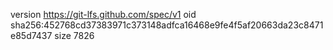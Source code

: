 version https://git-lfs.github.com/spec/v1
oid sha256:452768cd37383971c373148adfca16468e9fe4f5af20663da23c8471e85d7437
size 7826
